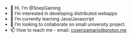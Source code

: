 - 👋 Hi, I’m @SnepGaming 
- 👀 I’m interested in developing distributed webapps
- 🌱 I’m currently learning Java/Javascript
- 💞️ I’m looking to collaborate on small university project. 
- 📫 How to reach me - email: 
cosenzamario@proton.me

<!---
SnepGaming/SnepGaming is a ✨ special ✨ repository because its `README.md` (this file) appears on your GitHub profile.
You can click the Preview link to take a look at your changes.
--->
